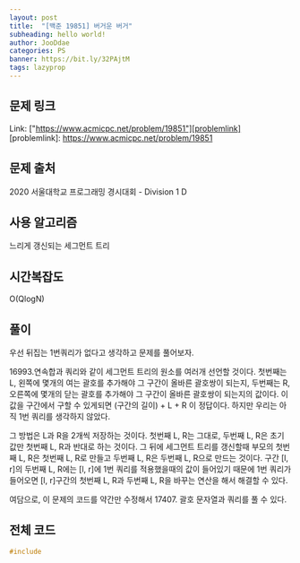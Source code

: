 ```yaml
---
layout: post
title:  "[백준 19851] 버거운 버거"
subheading: hello world!
author: JooDdae
categories: PS
banner: https://bit.ly/32PAjtM
tags: lazyprop
---
```


## 문제 링크
Link: ["https://www.acmicpc.net/problem/19851"][problemlink]
[problemlink]: https://www.acmicpc.net/problem/19851

## 문제 출처
2020 서울대학교 프로그래밍 경시대회 - Division 1 D

## 사용 알고리즘
느리게 갱신되는 세그먼트 트리

## 시간복잡도
O(QlogN)

## 풀이
우선 뒤집는 1번쿼리가 없다고 생각하고 문제를 풀어보자.

16993.연속합과 쿼리와 같이 세그먼트 트리의 원소를 여러개 선언할 것이다. 첫번째는 L, 왼쪽에 몇개의 여는 괄호를 추가해야 그 구간이 올바른 괄호쌍이 되는지, 두번째는 R, 오른쪽에 몇개의 닫는 괄호를 추가해야 그 구간이 올바른 괄호쌍이 되는지의 값이다. 이 값을 구간에서 구할 수 있게되면 (구간의 길이) + L + R 이 정답이다. 하지만 우리는 아직 1번 쿼리를 생각하지 않았다.

그 방법은 L과 R을 2개씩 저장하는 것이다. 첫번째 L, R는 그대로, 두번째 L, R은 초기값만 첫번째 L, R과 반대로 하는 것이다. 그 뒤에 세그먼트 트리를 갱신할때 부모의 첫번째 L, R은 첫번째 L, R로 만들고 두번째 L, R은 두번째 L, R으로 만드는 것이다. 구간 [l, r]의 두번째 L, R에는 [l, r]에 1번 쿼리를 적용했을때의 값이 들어있기 때문에 1번 쿼리가 들어오면 [l, r]구간의 첫번째 L, R과 두번째 L, R을 바꾸는 연산을 해서 해결할 수 있다.

여담으로, 이 문제의 코드를 약간만 수정해서 17407. 괄호 문자열과 쿼리를 풀 수 있다.

## 전체 코드
```cpp
#include
```
